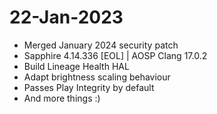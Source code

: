 # 22-Jan-2023
- Merged January 2024 security patch
- Sapphire 4.14.336 [EOL] | AOSP Clang 17.0.2
- Build Lineage Health HAL
- Adapt brightness scaling behaviour 
- Passes Play Integrity by default 
- And more things :)
